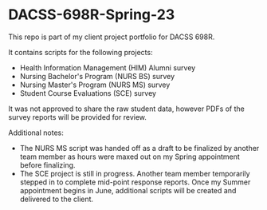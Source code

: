# DACSS-698R-Spring-23
This repo is part of my client project portfolio for DACSS 698R.

It contains scripts for the following projects:
* Health Information Management (HIM) Alumni survey
* Nursing Bachelor's Program (NURS BS) survey
* Nursing Master's Program (NURS MS) survey
* Student Course Evaluations (SCE) survey

It was not approved to share the raw student data, however PDFs of the survey reports will be provided for review.

Additional notes:
* The NURS MS script was handed off as a draft to be finalized by another team member as hours were maxed out on my Spring appointment before finalizing.
* The SCE project is still in progress. Another team member temporarily stepped in to complete mid-point response reports. Once my Summer appointment begins in June, additional scripts will be created and delivered to the client.
